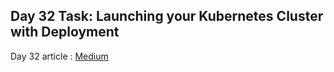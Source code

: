 ## Day 32 Task: Launching your Kubernetes Cluster with Deployment

Day 32 article : [Medium](https://medium.com/@rejani2906/day-32-launching-your-kubernetes-cluster-with-deployment-84c431748ce1)